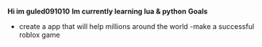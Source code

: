 <b>Hi im guled091010</b>
<b>Im currently learning lua & python</b>
<b>Goals</b>
- create a app that will help millions around the world
-make a successful roblox game

<!---
guled091010/guled091010 is a ✨ special ✨ repository because its `README.md` (this file) appears on your GitHub profile.
You can click the Preview link to take a look at your changes.
--->
